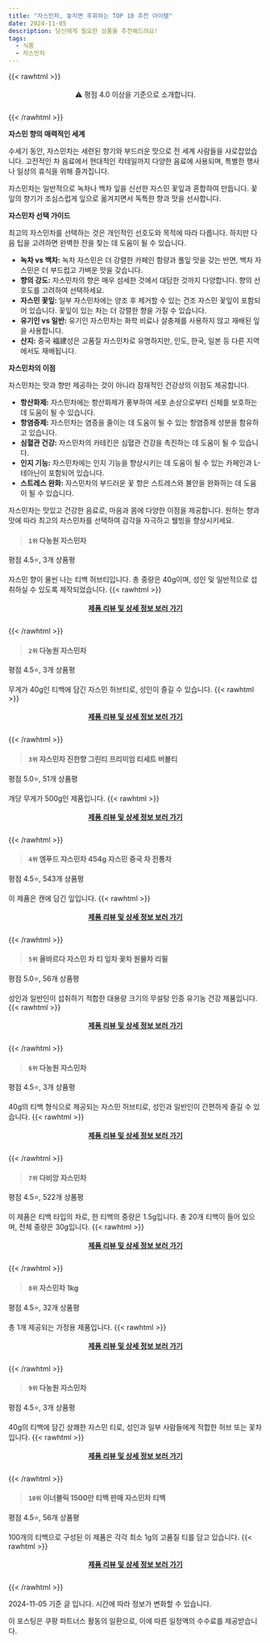 ```yaml
---
title: "자스민차, 놓치면 후회하는 TOP 10 추천 아이템"
date: 2024-11-05
description: 당신에게 필요한 상품을 추천해드려요!
tags:
  - 식품
  - 자스민차
---
```

{{< rawhtml >}}<div class="toc" style="text-align: center; height: 50px; line-height: 2;">  <p>⚠️ 평점 4.0 이상을 기준으로 소개합니다.<br></p></div> {{< /rawhtml >}}

**자스민 향의 매력적인 세계**

수세기 동안, 자스민차는 세련된 향기와 부드러운 맛으로 전 세계 사람들을 사로잡았습니다. 고전적인 차 음료에서 현대적인 칵테일까지 다양한 음료에 사용되며, 특별한 행사나 일상의 휴식을 위해 즐겨집니다.

자스민차는 일반적으로 녹차나 백차 잎을 신선한 자스민 꽃잎과 혼합하여 만듭니다. 꽃잎의 향기가 조심스럽게 잎으로 옮겨지면서 독특한 향과 맛을 선사합니다.

**자스민차 선택 가이드**

최고의 자스민차를 선택하는 것은 개인적인 선호도와 목적에 따라 다릅니다. 하지만 다음 팁을 고려하면 완벽한 잔을 찾는 데 도움이 될 수 있습니다.

* **녹차 vs 백차:** 녹차 자스민은 더 강렬한 카페인 함량과 풀잎 맛을 갖는 반면, 백차 자스민은 더 부드럽고 가벼운 맛을 갖습니다.
* **향의 강도:** 자스민차의 향은 매우 섬세한 것에서 대담한 것까지 다양합니다. 향의 선호도를 고려하여 선택하세요.
* **자스민 꽃잎:** 일부 자스민차에는 양조 후 제거할 수 있는 건조 자스민 꽃잎이 포함되어 있습니다. 꽃잎이 있는 차는 더 강렬한 향을 가질 수 있습니다.
* **유기인 vs 일반:** 유기인 자스민차는 화학 비료나 살충제를 사용하지 않고 재배된 잎을 사용합니다.
* **산지:** 중국 福建성은 고품질 자스민차로 유명하지만, 인도, 한국, 일본 등 다른 지역에서도 재배됩니다.

**자스민차의 이점**

자스민차는 맛과 향만 제공하는 것이 아니라 잠재적인 건강상의 이점도 제공합니다.

* **항산화제:** 자스민차에는 항산화제가 풍부하여 세포 손상으로부터 신체를 보호하는 데 도움이 될 수 있습니다.
* **항염증제:** 자스민차는 염증을 줄이는 데 도움이 될 수 있는 항염증제 성분을 함유하고 있습니다.
* **심혈관 건강:** 자스민차의 카테킨은 심혈관 건강을 촉진하는 데 도움이 될 수 있습니다.
* **인지 기능:** 자스민차에는 인지 기능을 향상시키는 데 도움이 될 수 있는 카페인과 L-테아닌이 포함되어 있습니다.
* **스트레스 완화:** 자스민차의 부드러운 꽃 향은 스트레스와 불안을 완화하는 데 도움이 될 수 있습니다.

자스민차는 맛있고 건강한 음료로, 마음과 몸에 다양한 이점을 제공합니다. 원하는 향과 맛에 따라 최고의 자스민차를 선택하여 감각을 자극하고 웰빙을 향상시키세요.


>#### `1위` 다농원 자스민차
평점 4.5⭐, 3개 상품평

자스민 향이 물씬 나는 티백 허브티입니다. 총 중량은 40g이며, 성인 및 일반적으로 섭취하실 수 있도록 제작되었습니다.
{{< rawhtml >}}<div class="toc" style="text-align: center; height: 50px; line-height: 2;"><p><b><a href="https://link.coupang.com/re/AFFSDP?lptag=AF5033054&pageKey=42273&itemId=13182412&vendorItemId=3020202889&traceid=V0-153-00c2168e5943940c&requestid=20241105151221689253171959&token=31850C%7CGM">제품 리뷰 및 상세 정보 보러 가기</a></b><br></p> </div>{{< /rawhtml >}}

>#### `2위` 다농원 자스민차
평점 4.5⭐, 3개 상품평

무게가 40g인 티백에 담긴 자스민 허브티로, 성인이 즐길 수 있습니다.
{{< rawhtml >}}<div class="toc" style="text-align: center; height: 50px; line-height: 2;"><p><b><a href="https://link.coupang.com/re/AFFSDP?lptag=AF5033054&pageKey=42273&itemId=18038862878&vendorItemId=85193223340&traceid=V0-153-00c2168e5943940c&requestid=20241105151221689253171959&token=31850C%7CGM">제품 리뷰 및 상세 정보 보러 가기</a></b><br></p> </div>{{< /rawhtml >}}

>#### `3위` 쟈스민차 진한향 그린티 프리미엄 티세트 버블티
평점 5.0⭐, 51개 상품평

개당 무게가 500g인 제품입니다.
{{< rawhtml >}}<div class="toc" style="text-align: center; height: 50px; line-height: 2;"><p><b><a href="https://link.coupang.com/re/AFFSDP?lptag=AF5033054&pageKey=8246244524&itemId=22848732048&vendorItemId=91343588202&traceid=V0-153-bf84df8756e58612&requestid=20241105151221689253171959&token=31850C%7CGM">제품 리뷰 및 상세 정보 보러 가기</a></b><br></p> </div>{{< /rawhtml >}}

>#### `4위` 엠푸드 쟈스민차 454g 자스민 중국 차 전통차
평점 4.5⭐, 543개 상품평

이 제품은 캔에 담긴 잎입니다.
{{< rawhtml >}}<div class="toc" style="text-align: center; height: 50px; line-height: 2;"><p><b><a href="https://link.coupang.com/re/AFFSDP?lptag=AF5033054&pageKey=6396597763&itemId=13660805415&vendorItemId=3274880140&traceid=V0-153-a1d0351e174f874f&requestid=20241105151221689253171959&token=31850C%7CGM">제품 리뷰 및 상세 정보 보러 가기</a></b><br></p> </div>{{< /rawhtml >}}

>#### `5위` 올바르다 자스민 차 티 잎차 꽃차 원물차 리필
평점 5.0⭐, 56개 상품평

성인과 일반인이 섭취하기 적합한 대용량 크기의 무설탕 인증 유기농 건강 제품입니다.
{{< rawhtml >}}<div class="toc" style="text-align: center; height: 50px; line-height: 2;"><p><b><a href="https://link.coupang.com/re/AFFSDP?lptag=AF5033054&pageKey=7892658881&itemId=21612450420&vendorItemId=88663596128&traceid=V0-153-eeeb1b70764087a9&requestid=20241105151221689253171959&token=31850C%7CGM">제품 리뷰 및 상세 정보 보러 가기</a></b><br></p> </div>{{< /rawhtml >}}

>#### `6위` 다농원 자스민차
평점 4.5⭐, 3개 상품평

40g의 티백 형식으로 제공되는 자스민 허브티로, 성인과 일반인이 간편하게 즐길 수 있습니다.
{{< rawhtml >}}<div class="toc" style="text-align: center; height: 50px; line-height: 2;"><p><b><a href="https://link.coupang.com/re/AFFSDP?lptag=AF5033054&pageKey=42273&itemId=20836069576&vendorItemId=91257678890&traceid=V0-153-00c2168e5943940c&requestid=20241105151221689253171959&token=31850C%7CGM">제품 리뷰 및 상세 정보 보러 가기</a></b><br></p> </div>{{< /rawhtml >}}

>#### `7위` 다비앙 자스민차
평점 4.5⭐, 522개 상품평

이 제품은 티백 타입의 차로, 한 티백의 중량은 1.5g입니다. 총 20개 티백이 들어 있으며, 전체 중량은 30g입니다.
{{< rawhtml >}}<div class="toc" style="text-align: center; height: 50px; line-height: 2;"><p><b><a href="https://link.coupang.com/re/AFFSDP?lptag=AF5033054&pageKey=7518104790&itemId=19712949349&vendorItemId=80643992487&traceid=V0-153-fd30e2132d99e8c2&requestid=20241105151221689253171959&token=31850C%7CGM">제품 리뷰 및 상세 정보 보러 가기</a></b><br></p> </div>{{< /rawhtml >}}

>#### `8위` 자스민차 1kg
평점 4.5⭐, 32개 상품평

총 1개 제공되는 가정용 제품입니다.
{{< rawhtml >}}<div class="toc" style="text-align: center; height: 50px; line-height: 2;"><p><b><a href="https://link.coupang.com/re/AFFSDP?lptag=AF5033054&pageKey=6141895223&itemId=17519461969&vendorItemId=85825139816&traceid=V0-153-ac24cee812a771af&requestid=20241105151221689253171959&token=31850C%7CGM">제품 리뷰 및 상세 정보 보러 가기</a></b><br></p> </div>{{< /rawhtml >}}

>#### `9위` 다농원 자스민차
평점 4.5⭐, 3개 상품평

40g의 티백에 담긴 상쾌한 자스민 티로, 성인과 일부 사람들에게 적합한 허브 또는 꽃차입니다.
{{< rawhtml >}}<div class="toc" style="text-align: center; height: 50px; line-height: 2;"><p><b><a href="https://link.coupang.com/re/AFFSDP?lptag=AF5033054&pageKey=42273&itemId=20170606301&vendorItemId=91257678897&traceid=V0-153-00c2168e5943940c&requestid=20241105151221689253171959&token=31850C%7CGM">제품 리뷰 및 상세 정보 보러 가기</a></b><br></p> </div>{{< /rawhtml >}}

>#### `10위` 이너블릭 1500만 티백 판매 자스민차 티백
평점 4.5⭐, 56개 상품평

100개의 티백으로 구성된 이 제품은 각각 최소 1g의 고품질 티를 담고 있습니다.
{{< rawhtml >}}<div class="toc" style="text-align: center; height: 50px; line-height: 2;"><p><b><a href="https://link.coupang.com/re/AFFSDP?lptag=AF5033054&pageKey=7615071737&itemId=20176784798&vendorItemId=87268650049&traceid=V0-153-c6ca632f2e9ba508&requestid=20241105151221689253171959&token=31850C%7CGM">제품 리뷰 및 상세 정보 보러 가기</a></b><br></p> </div>{{< /rawhtml >}}


2024-11-05 기준 글 입니다.
시간에 따라 정보가 변화할 수 있습니다.

이 포스팅은 쿠팡 파트너스 활동의 일환으로, 이에 따른 일정액의 수수료를 제공받습니다.